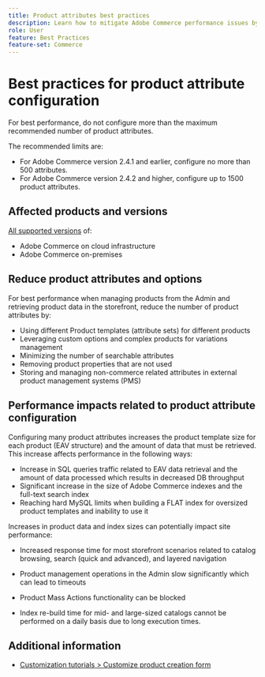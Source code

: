 ```yaml
---
title: Product attributes best practices
description: Learn how to mitigate Adobe Commerce performance issues by limiting the number of product attributes.
role: User
feature: Best Practices
feature-set: Commerce
---
```


# Best practices for product attribute configuration

For best performance, do not configure more than the maximum recommended number of product attributes.

The recommended limits are:

- For Adobe Commerce version 2.4.1 and earlier, configure no more than 500 attributes.
- For Adobe Commerce version 2.4.2 and higher, configure up to 1500 product attributes.

## Affected products and versions

[All supported versions](../../../release/versions.md) of:

- Adobe Commerce on cloud infrastructure
- Adobe Commerce on-premises

## Reduce product attributes and options

For best performance when managing products from the Admin and retrieving product data in the storefront, reduce the number of product attributes by: 

- Using different Product templates (attribute sets) for different products
- Leveraging custom options and complex products for variations management
- Minimizing the number of searchable attributes
- Removing product properties that are not used
- Storing and managing non-commerce related attributes in external product management systems (PMS)

## Performance impacts related to product attribute configuration

Configuring many product attributes increases the product template size for each product (EAV structure) and the amount of data that must be retrieved. This increase affects performance in the following ways:

- Increase in SQL queries traffic related to EAV data retrieval and the amount of data processed which results in decreased DB throughput
- Significant increase in the size of Adobe Commerce indexes and the full-text search index
- Reaching hard MySQL limits when building a FLAT index for oversized product templates and inability to use it

Increases in product data and index sizes can potentially impact site performance: 

- Increased response time for most storefront scenarios related to catalog browsing, search (quick and advanced), and layered navigation

- Product management operations in the Admin slow significantly which can lead to timeouts

- Product Mass Actions functionality can be blocked

- Index re-build time for mid- and large-sized catalogs cannot be performed on a daily basis due to long execution times.

## Additional information

- [Customization tutorials > Customize product creation form](https://developer.adobe.com/commerce/php/tutorials/admin/custom-product-creation-form/)
